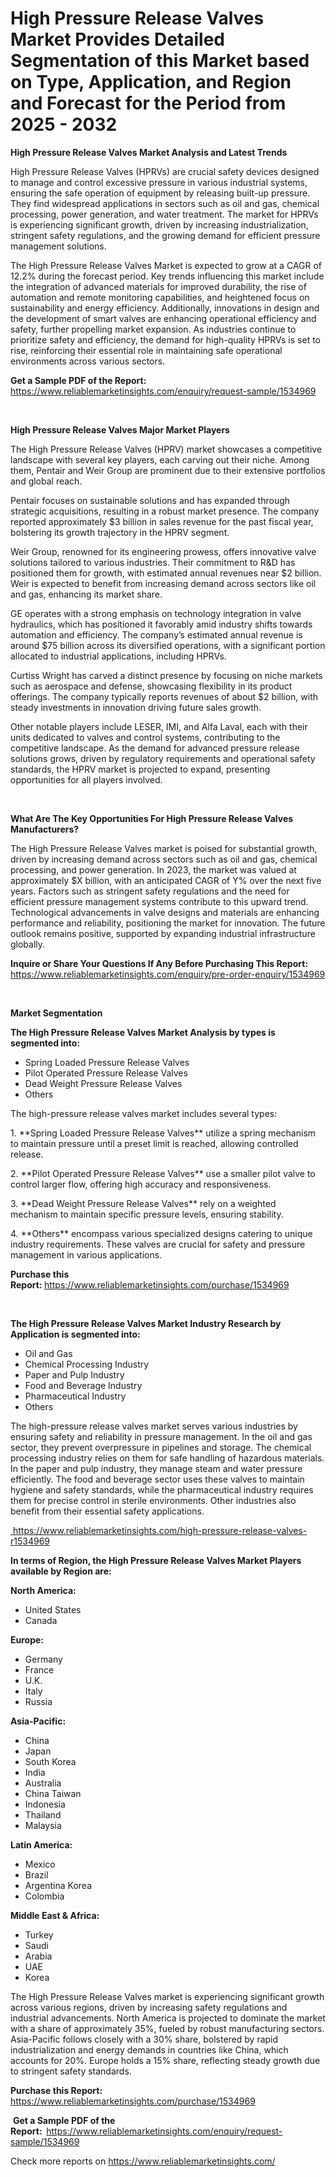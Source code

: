 <p><h1>High Pressure Release Valves Market Provides Detailed Segmentation of this Market based on Type, Application, and Region and Forecast for the Period from 2025 - 2032</h1></p><p><strong>High Pressure Release Valves Market Analysis and Latest Trends</strong></p>
<p><p>High Pressure Release Valves (HPRVs) are crucial safety devices designed to manage and control excessive pressure in various industrial systems, ensuring the safe operation of equipment by releasing built-up pressure. They find widespread applications in sectors such as oil and gas, chemical processing, power generation, and water treatment. The market for HPRVs is experiencing significant growth, driven by increasing industrialization, stringent safety regulations, and the growing demand for efficient pressure management solutions.</p><p>The High Pressure Release Valves Market is expected to grow at a CAGR of 12.2% during the forecast period. Key trends influencing this market include the integration of advanced materials for improved durability, the rise of automation and remote monitoring capabilities, and heightened focus on sustainability and energy efficiency. Additionally, innovations in design and the development of smart valves are enhancing operational efficiency and safety, further propelling market expansion. As industries continue to prioritize safety and efficiency, the demand for high-quality HPRVs is set to rise, reinforcing their essential role in maintaining safe operational environments across various sectors.</p></p>
<p><strong>Get a Sample PDF of the Report:&nbsp;</strong> <a href="https://www.reliablemarketinsights.com/enquiry/request-sample/1534969?utm_campaign=2252&utm_medium=2&utm_source=Github&utm_content=ia&utm_term=08042025&utm_id=high-pressure-release-valves">https://www.reliablemarketinsights.com/enquiry/request-sample/1534969</a></p>
<p>&nbsp;</p>
<p><strong>High Pressure Release Valves Major Market Players</strong></p>
<p><p>The High Pressure Release Valves (HPRV) market showcases a competitive landscape with several key players, each carving out their niche. Among them, Pentair and Weir Group are prominent due to their extensive portfolios and global reach. </p><p>Pentair focuses on sustainable solutions and has expanded through strategic acquisitions, resulting in a robust market presence. The company reported approximately $3 billion in sales revenue for the past fiscal year, bolstering its growth trajectory in the HPRV segment.</p><p>Weir Group, renowned for its engineering prowess, offers innovative valve solutions tailored to various industries. Their commitment to R&D has positioned them for growth, with estimated annual revenues near $2 billion. Weir is expected to benefit from increasing demand across sectors like oil and gas, enhancing its market share.</p><p>GE operates with a strong emphasis on technology integration in valve hydraulics, which has positioned it favorably amid industry shifts towards automation and efficiency. The company’s estimated annual revenue is around $75 billion across its diversified operations, with a significant portion allocated to industrial applications, including HPRVs.</p><p>Curtiss Wright has carved a distinct presence by focusing on niche markets such as aerospace and defense, showcasing flexibility in its product offerings. The company typically reports revenues of about $2 billion, with steady investments in innovation driving future sales growth.</p><p>Other notable players include LESER, IMI, and Alfa Laval, each with their units dedicated to valves and control systems, contributing to the competitive landscape. As the demand for advanced pressure release solutions grows, driven by regulatory requirements and operational safety standards, the HPRV market is projected to expand, presenting opportunities for all players involved.</p></p>
<p>&nbsp;</p>
<p><strong>What Are The Key Opportunities For High Pressure Release Valves Manufacturers?</strong></p>
<p><p>The High Pressure Release Valves market is poised for substantial growth, driven by increasing demand across sectors such as oil and gas, chemical processing, and power generation. In 2023, the market was valued at approximately $X billion, with an anticipated CAGR of Y% over the next five years. Factors such as stringent safety regulations and the need for efficient pressure management systems contribute to this upward trend. Technological advancements in valve designs and materials are enhancing performance and reliability, positioning the market for innovation. The future outlook remains positive, supported by expanding industrial infrastructure globally.</p></p>
<p><strong>Inquire or Share Your Questions If Any Before Purchasing This Report:</strong> <a href="https://www.reliablemarketinsights.com/enquiry/pre-order-enquiry/1534969?utm_campaign=2252&utm_medium=2&utm_source=Github&utm_content=ia&utm_term=08042025&utm_id=high-pressure-release-valves">https://www.reliablemarketinsights.com/enquiry/pre-order-enquiry/1534969</a></p>
<p>&nbsp;</p>
<p><strong>Market Segmentation</strong></p>
<p><strong>The High Pressure Release Valves Market Analysis by types is segmented into:</strong></p>
<p><ul><li>Spring Loaded Pressure Release Valves</li><li>Pilot Operated Pressure Release Valves</li><li>Dead Weight Pressure Release Valves</li><li>Others</li></ul></p>
<p><p>The high-pressure release valves market includes several types: </p><p>1. **Spring Loaded Pressure Release Valves** utilize a spring mechanism to maintain pressure until a preset limit is reached, allowing controlled release.</p><p>2. **Pilot Operated Pressure Release Valves** use a smaller pilot valve to control larger flow, offering high accuracy and responsiveness.</p><p>3. **Dead Weight Pressure Release Valves** rely on a weighted mechanism to maintain specific pressure levels, ensuring stability.</p><p>4. **Others** encompass various specialized designs catering to unique industry requirements. These valves are crucial for safety and pressure management in various applications.</p></p>
<p><strong>Purchase this Report:&nbsp;</strong><a href="https://www.reliablemarketinsights.com/purchase/1534969?utm_campaign=2252&utm_medium=2&utm_source=Github&utm_content=ia&utm_term=08042025&utm_id=high-pressure-release-valves">https://www.reliablemarketinsights.com/purchase/1534969</a></p>
<p>&nbsp;</p>
<p><strong>The High Pressure Release Valves Market Industry Research by Application is segmented into:</strong></p>
<p><ul><li>Oil and Gas</li><li>Chemical Processing Industry</li><li>Paper and Pulp Industry</li><li>Food and Beverage Industry</li><li>Pharmaceutical Industry</li><li>Others</li></ul></p>
<p><p>The high-pressure release valves market serves various industries by ensuring safety and reliability in pressure management. In the oil and gas sector, they prevent overpressure in pipelines and storage. The chemical processing industry relies on them for safe handling of hazardous materials. In the paper and pulp industry, they manage steam and water pressure efficiently. The food and beverage sector uses these valves to maintain hygiene and safety standards, while the pharmaceutical industry requires them for precise control in sterile environments. Other industries also benefit from their essential safety applications.</p></p>
<p><a href="https://www.reliablemarketinsights.com/high-pressure-release-valves-r1534969?utm_campaign=2252&utm_medium=2&utm_source=Github&utm_content=ia&utm_term=08042025&utm_id=high-pressure-release-valves">&nbsp;https://www.reliablemarketinsights.com/high-pressure-release-valves-r1534969</a></p>
<p><strong>In terms of Region, the High Pressure Release Valves Market Players available by Region are:</strong></p>
<p>
    <p> <strong> North America: </strong>
        <ul>
            <li>United States</li>
            <li>Canada</li>
        </ul>
        </p> 
    <p> <strong> Europe: </strong>
        <ul>
            <li>Germany</li>
            <li>France</li>
            <li>U.K.</li>
            <li>Italy</li>
            <li>Russia</li>
        </ul>
        </p> 
    <p> <strong> Asia-Pacific: </strong>
        <ul>
            <li>China</li>
            <li>Japan</li>
            <li>South Korea</li>
            <li>India</li>
            <li>Australia</li>
            <li>China Taiwan</li>
            <li>Indonesia</li>
            <li>Thailand</li>
            <li>Malaysia</li>
        </ul>
        </p> 
    <p> <strong> Latin America: </strong>
        <ul>
            <li>Mexico</li>
            <li>Brazil</li>
            <li>Argentina Korea</li>
            <li>Colombia</li>
        </ul>
        </p> 
    <p> <strong> Middle East & Africa: </strong>
        <ul>
            <li>Turkey</li>
            <li>Saudi</li>
            <li>Arabia</li>
            <li>UAE</li>
            <li>Korea</li>
        </ul>
    </p>
    </p>
<p><p>The High Pressure Release Valves market is experiencing significant growth across various regions, driven by increasing safety regulations and industrial advancements. North America is projected to dominate the market with a share of approximately 35%, fueled by robust manufacturing sectors. Asia-Pacific follows closely with a 30% share, bolstered by rapid industrialization and energy demands in countries like China, which accounts for 20%. Europe holds a 15% share, reflecting steady growth due to stringent safety standards.</p></p>
<p><strong>Purchase this Report: </strong><a href="https://www.reliablemarketinsights.com/purchase/1534969?utm_campaign=2252&utm_medium=2&utm_source=Github&utm_content=ia&utm_term=08042025&utm_id=high-pressure-release-valves">https://www.reliablemarketinsights.com/purchase/1534969</a></p>
<p>&nbsp;<strong>Get a Sample PDF of the Report:&nbsp;&nbsp;</strong><a href="https://www.reliablemarketinsights.com/enquiry/request-sample/1534969?utm_campaign=2252&utm_medium=2&utm_source=Github&utm_content=ia&utm_term=08042025&utm_id=high-pressure-release-valves">https://www.reliablemarketinsights.com/enquiry/request-sample/1534969</a></p>
<p><strong></strong></p>
<p>Check more reports on <a href="https://www.reliablemarketinsights.com/?utm_campaign=2252&utm_medium=2&utm_source=Github&utm_content=ia&utm_term=08042025&utm_id=high-pressure-release-valves">https://www.reliablemarketinsights.com/</a></p>